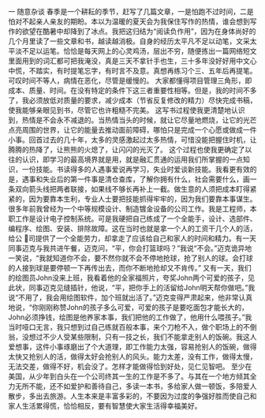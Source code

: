 一 随意杂谈 
春季是一个耕耘的季节，赶写了几篇文章，一是怕跑不过时间，二是怕对不起亲人亲友的期盼。本以为温暖的夏天会为我保住写作的热情，谁会想到写作的欲望在酷暑中却降到了冰点。我把这归结为“阅读负作用”，因为在身体尚好的几个月里读了一些文章和书，越读越消极。自身的经历太平凡不足以动笔，文采太平淡不足以运笔。恰恰是每天网上的心灵鸡汤，层出不穷，随便拣出一篇网络短文里面用到的词汇都可把我淹没，真是三天不拿针手也生，三十多年没好好用中文心中慌，不踏实，有时提笔忘字，有时言不及意。真想再练习个三、五年后再提笔。可叹时间不等人，病情在恶化，尽管是缓慢的。 
大家都懂得项目管理三角形，即成本、质量、时间。在没有特定的条件下这三者重要性相等。但是，我的时间不多了，我必须放低对质量的要求，减少成本（节省反复修改的精力）尽快完成书稿，使我能够亲眼见到书，尽管它也许粗糙不完美。 
这写书过程使我更清楚地认识到，热情是不会永不减退的。当热情当头的时候，就让它尽量地燃烧，让它的光芒点亮周围的世界，让它的能量去推动面前障碍，哪怕只是完成一个心愿或做成一件小事。回首过去的几十年，太多的灵感激起过太多热情，可惜没能把握住时机，让腾腾的热降了，让熊熊的火熄了，让闪闪的光灭了。 
这个过程也使我更确定了以往的认识，即学习的最高境界就是用，就是融汇贯通的运用我们所掌握的一点知识，一份技能。书读得多的人遇事爱说再学习，失业时爱谈新技能。我看更有效的是，遇事和失业后的第一件事是清仓查库，了解你拥有什么，社会需要什么，画一条双向箭头线把两者联接，如果线不够长再补上一截。做生意的人须把成本盯得紧紧的，因为要靠本生利，专业人士要把技能抓得牢牢的，因为我们要靠本事谋生。 
很多年前我曾经为一个中等规模设计、制造镀金设备的公司工作。我是工程师，本职工作是设计电子控制系统。可是我硬把自己练成了一个全能手，设计、选部件、编程序、绘图、安装、排除故障。这在当时也就是拿一个人的工资干几个人的活，给公
司提供了一个全能劳力，却拿走了应该给自己和家人的时间和精力。有一天同事迈克与我共进午餐，迈克问，“平，你会打篮球吗？”我说“不会。”迈克诡异地一笑说，“我就知道你不会，要不然你就不会不停地抢球，抢了别人的球。会打球的人接到球是要停顿一下再传出去，而你不断地抢却又不肯传。” 
又有一天，我们的绘图员John没来上班，我看着他的全家福照片，夸奖John两个可爱的孩子，见此状，同事迈克见缝插针，他说，“平，把你手上的活留给John明天帮你做吧。”我说“不用了，我会用绘图软件，加个班就出活了。”迈克变得严肃起来，他非常认真地说，“你刚刚称赞John的孩子多么可爱，可爱的孩子是要吃面包才能长大的，John必须挣钱，绘图是他养家本事，我们把他的工作做了，他用什么喂孩子。”我当时哑口无言，我只想到过自己练就百般本事，来个刀枪不入，做个职场上的不倒翁，没想过不少人受某些限制，只有一技之长，我们不能拿走别人的饭碗。我这人爱想事，这件小事琢磨出了个大道理，即工作能力太强，容易抢别人的饭碗，做得太快又抢别人的活，做得太好会抢别人的风头。能力太差，没有工作，做得太慢，无法交差，做得不好，机会没了。怎样才能做得恰到好处，见仁见智吧。 
至少在美国，从少年到白头在一个公司终其一生的工作是不多了。与其在一个地方倾其全力无所不能，还不如爱护和善待自己，多读一本书，多给家人做一顿饭，多陪爱人散步，多出去旅游。人生本来是丰富多彩的，不要因为过度的争强好胜而使自己和家人生活累得慌，恰恰相反，要有智慧使大家生活得幸福美好。 
